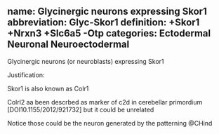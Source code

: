 name: Glycinergic neurons expressing Skor1
abbreviation: Glyc-Skor1
definition: +Skor1 +Nrxn3 +Slc6a5 -Otp
categories: Ectodermal Neuronal Neuroectodermal
---

Glycinergic neurons (or neuroblasts) expressing Skor1

Justification:

Skor1 is also known as Colr1

Colrl2 aa been descrbed as marker of c2d in cerebellar primordium [DOI10.1155/2012/921732] but it could be unrelated

Notice those could be the neuron generated by the patterning @CHind